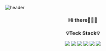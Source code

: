 
![header](https://capsule-render.vercel.app/api?type=Rounded&color=00bbf9&text=Jawon_Kim&&&fontColor=fff&height=150&section=header&fontSize=50&textBg=false)

<h3 align="center">Hi there🙋🏻‍♀️</h3>

<h3 align="center">💡Teck Stack💡</h3>

<div align="center">
  <img src="http://img.shields.io/badge/-HTML5-red?style=flat&logo=HTML5&logoColor=white"/> 
  <img src="http://img.shields.io/badge/-CSS3-blue?style=flat&logo=CSS3&logoColor=white"/> 
  <img src="http://img.shields.io/badge/-JQuery-orange?style=flat&logo=JQuery&logoColor=white"/> 
  <img src="http://img.shields.io/badge/-Photoshop-blue?style=flat&logo=AdobePhotoshop&logoColor=white"/> 
  <img src="http://img.shields.io/badge/-Illustrator-ff9400?style=flat&logo=AdobeIllustrator&logoColor=white"/> 
  <img src="http://img.shields.io/badge/-XD-ff61f6?style=flat&logo=AdobeXD&logoColor=white"/> 
</div>


<!--
**jawon-kim/jawon-kim** is a ✨ _special_ ✨ repository because its `README.md` (this file) appears on your GitHub profile.

Here are some ideas to get you started:

- 🔭 I’m currently working on ...
- 🌱 I’m currently learning ...
- 👯 I’m looking to collaborate on ...
- 🤔 I’m looking for help with ...
- 💬 Ask me about ...
- 📫 How to reach me: ...
- 😄 Pronouns: ...
- ⚡ Fun fact: ...
-->
